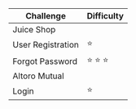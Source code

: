 | Challenge	| Difficulty |
| ----- | ----- |
|Juice Shop | | 
| User Registration | :star: |
| Forgot Password | :star: :star: :star: |
|Altoro Mutual | |
| Login | :star:|
